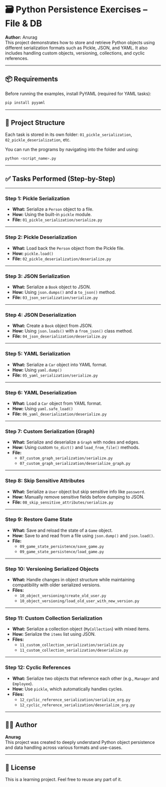 # 🗃️ Python Persistence Exercises – File & DB

**Author:** Anurag  
This project demonstrates how to store and retrieve Python objects using different serialization formats such as Pickle, JSON, and YAML. It also includes handling custom objects, versioning, collections, and cyclic references.


---

## 📦 Requirements

Before running the examples, install PyYAML (required for YAML tasks):

```bash
pip install pyyaml
```

---

## 📂 Project Structure

Each task is stored in its own folder: `01_pickle_serialization`, `02_pickle_deserialization`, etc.  


You can run the programs by navigating into the folder and using:

```bash
python <script_name>.py
```

---

## ✅ Tasks Performed (Step-by-Step)

---

### **Step 1: Pickle Serialization**

- **What:** Serialize a `Person` object to a file.
- **How:** Using the built-in `pickle` module.
- **File:** `01_pickle_serialization/serialize.py`

---

### **Step 2: Pickle Deserialization**

- **What:** Load back the `Person` object from the Pickle file.
- **How:** `pickle.load()`
- **File:** `02_pickle_deserialization/deserialize.py`

---

### **Step 3: JSON Serialization**

- **What:** Serialize a `Book` object to JSON.
- **How:** Using `json.dumps()` and a `to_json()` method.
- **File:** `03_json_serialization/serialize.py`

---

### **Step 4: JSON Deserialization**

- **What:** Create a `Book` object from JSON.
- **How:** Using `json.loads()` with a `from_json()` class method.
- **File:** `04_json_deserialization/deserialize.py`

---

### **Step 5: YAML Serialization**

- **What:** Serialize a `Car` object into YAML format.
- **How:** Using `yaml.dump()`
- **File:** `05_yaml_serialization/serialize.py`

---

### **Step 6: YAML Deserialization**

- **What:** Load a `Car` object from YAML format.
- **How:** Using `yaml.safe_load()`
- **File:** `06_yaml_deserialization/deserialize.py`

---

### **Step 7: Custom Serialization (Graph)**

- **What:** Serialize and deserialize a `Graph` with nodes and edges.
- **How:** Using custom `to_dict()` and `load_from_file()` methods.
- **File:**  
  - `07_custom_graph_serialization/serialize.py`  
  - `07_custom_graph_serialization/deserialize_graph.py`

---

### **Step 8: Skip Sensitive Attributes**

- **What:** Serialize a `User` object but skip sensitive info like `password`.
- **How:** Manually remove sensitive fields before dumping to JSON.
- **File:** `08_skip_sensitive_attributes/serialize.py`

---

### **Step 9: Restore Game State**

- **What:** Save and reload the state of a `Game` object.
- **How:** Save to and read from a file using `json.dump()` and `json.load()`.
- **File:**  
  - `09_game_state_persistence/save_game.py`  
  - `09_game_state_persistence/load_game.py`

---

### **Step 10: Versioning Serialized Objects**

- **What:** Handle changes in object structure while maintaining compatibility with older serialized versions.
- **Files:**  
  - `10_object_versioning/create_old_user.py`  
  - `10_object_versioning/load_old_user_with_new_version.py`

---

### **Step 11: Custom Collection Serialization**

- **What:** Serialize a collection object (`MyCollection`) with mixed items.
- **How:** Serialize the `items` list using JSON.
- **Files:**  
  - `11_custom_collection_serialization/serialize.py`  
  - `11_custom_collection_serialization/deserialize.py`

---

### **Step 12: Cyclic References**

- **What:** Serialize two objects that reference each other (e.g., `Manager` and `Employee`).
- **How:** Use `pickle`, which automatically handles cycles.
- **Files:**  
  - `12_cyclic_reference_serialization/serialize_org.py`  
  - `12_cyclic_reference_serialization/deserialize_org.py`


---

## 👩‍💻 Author

**Anurag**  
This project was created to deeply understand Python object persistence and data handling across various formats and use-cases.

---

## 📜 License

This is a learning project. Feel free to reuse any part of it.
